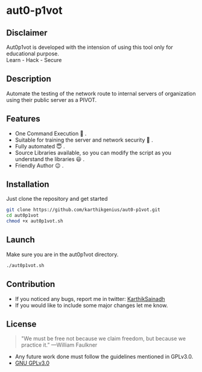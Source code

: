 # aut0-p1vot
## Disclaimer
Aut0p1vot is developed with the intension of using this tool only for educational purpose.  
Learn - Hack - Secure

## Description
Automate the testing of the network route to internal servers of organization using their public server as a PIVOT.  

## Features
* One Command Execution :star_struck:	.  
* Suitable for training the server and network security :slightly_smiling_face:	.  
* Fully automated :innocent:	. 
* Source Libraries available, so you can modify the script as you understand the libraries :smiley:	 .  
* Friendly Author :wink: .  

## Installation
Just clone the repository and get started

```bash
git clone https://github.com/karthikgenius/aut0-p1vot.git
cd aut0p1vot
chmod +x aut0p1vot.sh
```
## Launch
Make sure you are in the aut0p1vot directory.
```bash
./aut0p1vot.sh
```
## Contribution
* If you noticed any bugs, report me in twitter:
[KarthikSainadh](https://twitter.com/Karthikgenius19)  
* If you would like to include some major changes let me know.

## License
> "We must be free not because we claim freedom, but because we practice it.” —William Faulkner  
* Any future work done must follow the guidelines mentioned in GPLv3.0.  
* [GNU GPLv3.0](https://choosealicense.com/licenses/gpl-3.0/)
